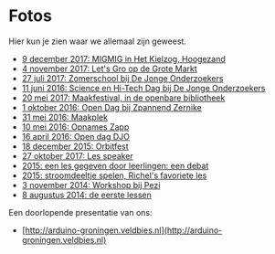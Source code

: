 # Fotos

Hier kun je zien waar we allemaal zijn geweest.

 * [9 december 2017: MIGMIG in Het Kielzog, Hoogezand](20171209Mifmig/README.md)
 * [4 november 2017: Let's Gro op de Grote Markt](20171104LetsGro/README.md)
 * [27 juli 2017: Zomerschool bij De Jonge Onderzoekers](20170727Zomerschool/README.md)
 * [11 juni 2016: Science en Hi-Tech Dag bij De Jonge Onderzoekers](20170611ScienceEnHiTechDag/README.md)
 * [20 mei 2017: Maakfestival, in de openbare bibliotheek](20170520Maakfestival/README.md)
 * [1 oktober 2016: Open Dag bij Zpannend Zernike](20161001ZpannendZernike/README.md)
 * [31 mei 2016: Maakplek](20160531Maakplek/README.md)
 * [10 mei 2016: Opnames Zapp](20160510Zapp/README.md)
 * [16 april 2016: Open dag DJO](20160417OpenDag/README.md)
 * [18 december 2015: Orbitfest](20151218OrbitFest/README.md)
 * [27 oktober 2017: Les speaker](20151027LesSpeaker/README.md)
 * [2015: een les gegeven door leerlingen: een debat](2015Debat/README.md)
 * [2015: stroomdeeltje spelen, Richel's favoriete les](2015StroomdeeltjeSpelen/README.md)
 * [3 november 2014: Workshop bij Pezi](20141103Pezi/README.md)
 * [8 augustus 2014: de eerste lessen](20140808Les/README.md)

Een doorlopende presentatie van ons:

 * [http://arduino-groningen.veldbies.nl](http://arduino-groningen.veldbies.nl)

